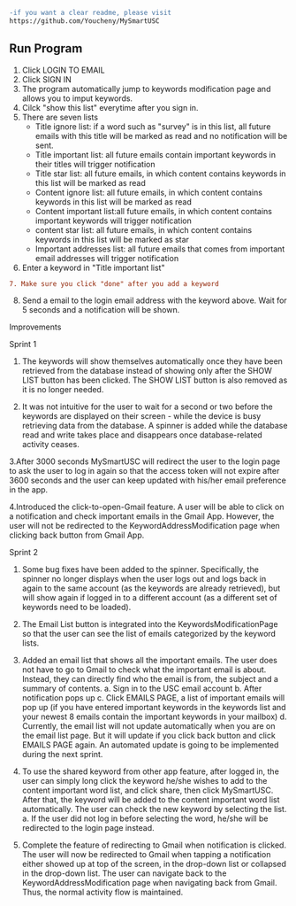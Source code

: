 ```diff
-if you want a clear readme, please visit
https://github.com/Youcheny/MySmartUSC
```

## Run Program
1. Click LOGIN TO EMAIL
2. Click SIGN IN
3. The program automatically jump to keywords modification page and allows you to imput keywords.
4. Cilck "show this list" everytime after you sign in. 
5. There are seven lists
	* Title ignore list: if a word such as "survey" is in this list, all future emails with this title will be marked as read and no notification will be sent.
	* Title important list: all future emails contain important keywords in their titles will trigger notification
	* Title star list: all future emails, in which content contains keywords in this list will be marked as read
	* Content ignore list: all future emails, in which content contains keywords in this list will be marked as read
	* Content important list:all future emails, in which content contains important keywords will trigger notification
	* content star list: all future emails, in which content contains keywords in this list will be marked as star
	* Important addresses list: all future emails that comes from important email addresses will trigger notification
6. Enter a keyword in "Title important list"
```diff
7. Make sure you click "done" after you add a keyword
```
8. Send a email to the login email address with the keyword above. Wait for 5 seconds and a notification will be shown.


Improvements

Sprint 1

1. The keywords will show themselves automatically once they have been retrieved from the database instead of showing only after the SHOW LIST button has been clicked. The SHOW LIST button is also removed as it is no longer needed.

2. It was not intuitive for the user to wait for a second or two before the keywords are displayed on their screen - while the device is busy retrieving data from the database. A spinner is added while the database read and write takes place and disappears once database-related activity ceases.

3.After 3000 seconds MySmartUSC will redirect the user to the login page to ask the user to log in again so that the access token will not expire after 3600 seconds and the user can keep updated with his/her email preference in the app.

4.Introduced the click-to-open-Gmail feature. A user will be able to click on a notification and check important emails in the Gmail App. However, the user will not be redirected to the KeywordAddressModification page when clicking back button from Gmail App.

Sprint 2

1. Some bug fixes have been added to the spinner. Specifically, the spinner no longer displays when the user logs out and logs back in again to the same account (as the keywords are already retrieved), but will show again if logged in to a different account (as a different set of keywords need to be loaded). 

2. The Email List button is integrated into the KeywordsModificationPage so that the user can see the list of emails categorized by the keyword lists.

3. Added an email list that shows all the important emails. The user does not have to go to Gmail to check what the important email is about. Instead, they can directly find who the email is from, the subject and a summary of contents.
	a. Sign in to the USC email account
	b. After notification pops up
	c. Click EMAILS PAGE, a list of important emails will pop up (if you have entered important keywords in the keywords list and your newest 8 emails contain the important keywords in your mailbox)
	d. Currently, the email list will not update automatically when you are on the email list page. But it will update if you click back button and click EMAILS PAGE again. An automated update is going to be implemented during the next sprint.

4. To use the shared keyword from other app feature, after logged in, the user can simply long click the keyword he/she wishes to add to the content important word list, and click share, then click MySmartUSC. After that, the keyword will be added to the content important word list automatically. The user can check the new keyword by selecting the list. 
	a. If the user did not log in before selecting the word, he/she will be redirected to the login page instead.
	
5. Complete the feature of redirecting to Gmail when notification is clicked. The user will now be redirected to Gmail when tapping a notification either showed up at top of the screen, in the drop-down list or collapsed in the drop-down list. The user can navigate back to the KeywordAddressModification page when navigating back from Gmail. Thus, the normal activity flow is maintained.


